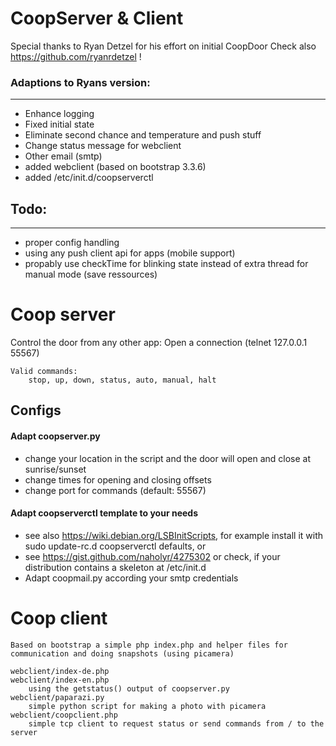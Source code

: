 # CoopServer & Client
Special thanks to Ryan Detzel for his effort on initial CoopDoor
Check also https://github.com/ryanrdetzel !

### Adaptions to Ryans version:
----------
- Enhance logging
- Fixed initial state 
- Eliminate second chance and temperature and push stuff
- Change status message for webclient
- Other email (smtp)
- added webclient (based on bootstrap 3.3.6)
- added /etc/init.d/coopserverctl

## Todo:
-----
* proper config handling
* using any push client api for apps (mobile support)
* propably use checkTime for blinking state instead of extra thread for manual mode (save ressources)


# Coop server
Control the door from any other app:
    Open a connection (telnet 127.0.0.1 55567)

    Valid commands:
        stop, up, down, status, auto, manual, halt

## Configs
#### Adapt coopserver.py
- change your location in the script and the door will open and close at sunrise/sunset
- change times for opening and closing offsets
- change port for commands (default: 55567)
#### Adapt coopserverctl template to your needs 
- see also https://wiki.debian.org/LSBInitScripts, for example install it with sudo update-rc.d coopserverctl defaults, or 
- see https://gist.github.com/naholyr/4275302 or check, if your distribution contains a skeleton at /etc/init.d
- Adapt coopmail.py according your smtp credentials

# Coop client
    Based on bootstrap a simple php index.php and helper files for communication and doing snapshots (using picamera)
    
    webclient/index-de.php
    webclient/index-en.php
        using the getstatus() output of coopserver.py
    webclient/paparazi.py
        simple python script for making a photo with picamera
    webclient/coopclient.php
        simple tcp client to request status or send commands from / to the server


    
